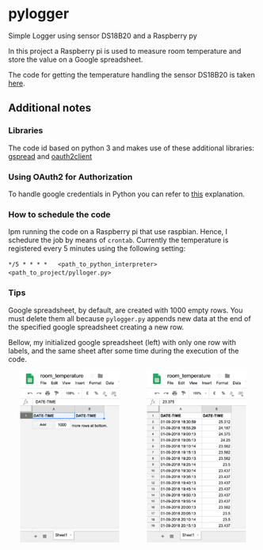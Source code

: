 # pylogger
Simple Logger using sensor DS18B20 and a Raspberry py

In this project a Raspberry pi is used to measure room temperature and store the value on a Google spreadsheet.

The code for getting the temperature handling the sensor DS18B20 is taken [here](http://www.circuitbasics.com/raspberry-pi-ds18b20-temperature-sensor-tutorial/).


## Additional notes

### Libraries

The code id based on python 3 and makes use of these additional libraries: [gspread](https://github.com/burnash/gspread) and [oauth2client](https://github.com/google/oauth2client)

### Using OAuth2 for Authorization

To handle google credentials in Python you can refer to [this](https://gspread.readthedocs.io/en/latest/oauth2.html) explanation.

### How to schedule the code

Ipm running the code on a Raspberry pi that use raspbian. Hence, I schedure the job by means of `crontab`. Currently the temperature is registered every 5 minutes using the following setting:

`*/5 * * * *   <path_to_python_interpreter>   <path_to_project/pylloger.py>`

### Tips

Google spreadsheet, by default, are created with 1000 empty rows. You must delete them all because `pylogger.py` appends new data at the end of the specified google spreadsheet creating a new row.

Bellow, my initialized google spreadsheet (left) with only one row with labels, and the same sheet after some time during the execution of the code.

<p align="center">
<img src="./img/sheet_initialized.png" width="200">
&nbsp;&nbsp;&nbsp;&nbsp;&nbsp;&nbsp;&nbsp;&nbsp;&nbsp;&nbsp;&nbsp;&nbsp;
<img src="./img/sheet.png" width="200">
</p>


